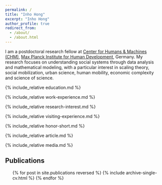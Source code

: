 ```yaml
---
permalink: /
title: "Inho Hong"
excerpt: "Inho Hong"
author_profile: true
redirect_from: 
  - /about/
  - /about.html
---
```


I am a postdoctoral research fellow at [Center for Humans & Machines (CHM)](https://www.mpib-berlin.mpg.de/chm), [Max Planck Institute for Human Development](https://www.mpib-berlin.mpg.de/en), Germany. My research focuses on understanding social systems through data analysis and mathematical modeling, with a particular interest in scaling theory, social mobilization, urban science, human mobility, economic complexity and science of science.

{% include_relative education.md %}

{% include_relative work-experience.md %}

{% include_relative research-interest.md %}

{% include_relative visiting-experience.md %}

{% include_relative honor-short.md %}

{% include_relative article.md %}

{% include_relative media.md %}

Publications
------
  <ul>{% for post in site.publications reversed %}
    {% include archive-single-cv.html %}
  {% endfor %}</ul>


